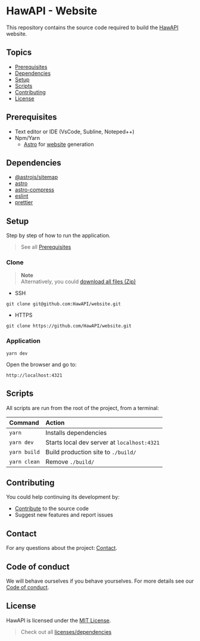 # HawAPI - Website

This repository contains the source code required to build the [HawAPI](https://hawapi.theproject.id) website.

## Topics

- [Prerequisites](#prerequisites)
- [Dependencies](#dependencies)
- [Setup](#usage)
- [Scripts](#scripts)
- [Contributing](#contributing)
- [License](#license)

## Prerequisites

- Text editor or IDE (VsCode, Subline, Noteped++)
- Npm/Yarn
  - [Astro](https://astro.build/) for [website](https://github.com/HawAPI/website) generation

## Dependencies

- [@astrojs/sitemap](https://www.npmjs.com/package/@astrojs/sitemap)
- [astro](https://www.npmjs.com/package/astro)
- [astro-compress](https://www.npmjs.com/package/astro-compress)
- [eslint](https://www.npmjs.com/package/eslint)
- [prettier](https://www.npmjs.com/package/prettier)

## Setup

Step by step of how to run the application.

> See all [Prerequisites](#prerequisites)

### Clone

> **Note** \
> Alternatively, you could [download all files (Zip)](https://github.com/HawAPI/website/archive/refs/heads/main.zip)

- SSH

```
git clone git@github.com:HawAPI/website.git
```

- HTTPS

```
git clone https://github.com/HawAPI/website.git
```

### Application

```
yarn dev
```

Open the browser and go to:

```
http://localhost:4321
```

## Scripts

All scripts are run from the root of the project, from a terminal:

| Command      | Action                                      |
| :----------- | :------------------------------------------ |
| `yarn`       | Installs dependencies                       |
| `yarn dev`   | Starts local dev server at `localhost:4321` |
| `yarn build` | Build production site to `./build/`         |
| `yarn clean` | Remove `./build/`                           |

## Contributing

You could help continuing its development by:

- [Contribute](CONTRIBUTING.md) to the source code
- Suggest new features and report issues

## Contact

For any questions about the project: [Contact](https://github.com/HawAPI/HawAPI#contact).

## Code of conduct

We will behave ourselves if you behave yourselves. For more details see our
[Code of conduct](https://github.com/HawAPI/HawAPI/blob/main/CODE_OF_CONDUCT.md).

## License

HawAPI is licensed under the [MIT License](LICENSE).

> Check out all [licenses/dependencies](https://hawapi.theproject.id/docs/about/#licenses)
